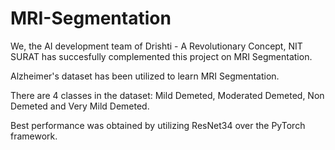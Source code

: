 # MRI-Segmentation
We, the AI development team of Drishti - A Revolutionary Concept, NIT SURAT has succesfully complemented this project on MRI Segmentation.  

Alzheimer's dataset has been utilized to learn MRI Segmentation. 

There are 4 classes in the dataset: Mild Demeted, Moderated Demeted, Non Demeted and Very Mild Demeted.

Best performance was obtained by utilizing ResNet34 over the PyTorch framework.  
